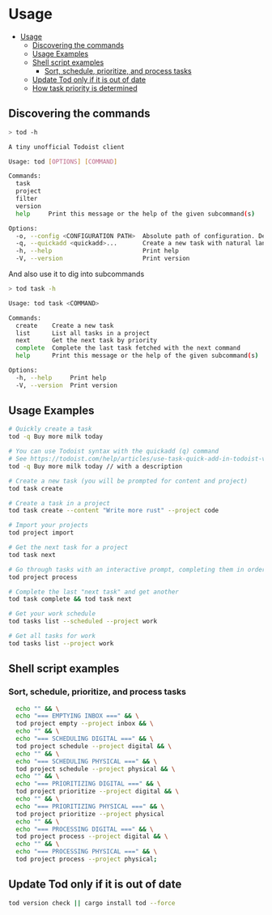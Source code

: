 # Usage

<!--toc:start-->
- [Usage](#usage)
  - [Discovering the commands](#discovering-the-commands)
  - [Usage Examples](#usage-examples)
  - [Shell script examples](#shell-script-examples)
    - [Sort, schedule, prioritize, and process tasks](#sort-schedule-prioritize-and-process-tasks)
  - [Update Tod only if it is out of date](#update-tod-only-if-it-is-out-of-date)
  - [How task priority is determined](#how-task-priority-is-determined)
<!--toc:end-->

## Discovering the commands

```bash
> tod -h

A tiny unofficial Todoist client

Usage: tod [OPTIONS] [COMMAND]

Commands:
  task     
  project  
  filter
  version  
  help     Print this message or the help of the given subcommand(s)

Options:
  -o, --config <CONFIGURATION PATH>  Absolute path of configuration. Defaults to $XDG_CONFIG_HOME/tod.cfg
  -q, --quickadd <quickadd>...       Create a new task with natural language processing.
  -h, --help                         Print help
  -V, --version                      Print version
```

And also use it to dig into subcommands

```bash
> tod task -h

Usage: tod task <COMMAND>

Commands:
  create    Create a new task
  list      List all tasks in a project
  next      Get the next task by priority
  complete  Complete the last task fetched with the next command
  help      Print this message or the help of the given subcommand(s)

Options:
  -h, --help     Print help
  -V, --version  Print version

```


## Usage Examples

```bash
# Quickly create a task
tod -q Buy more milk today

# You can use Todoist syntax with the quickadd (q) command
# See https://todoist.com/help/articles/use-task-quick-add-in-todoist-va4Lhpzz for more details
tod -q Buy more milk today // with a description

# Create a new task (you will be prompted for content and project)
tod task create

# Create a task in a project
tod task create --content "Write more rust" --project code

# Import your projects
tod project import

# Get the next task for a project
tod task next

# Go through tasks with an interactive prompt, completing them in order of importance one at a time.
tod project process

# Complete the last "next task" and get another
tod task complete && tod task next

# Get your work schedule
tod tasks list --scheduled --project work

# Get all tasks for work
tod tasks list --project work
```

## Shell script examples

### Sort, schedule, prioritize, and process tasks

```bash
  echo "" && \
  echo "=== EMPTYING INBOX ===" && \
  tod project empty --project inbox && \
  echo "" && \
  echo "=== SCHEDULING DIGITAL ===" && \
  tod project schedule --project digital && \
  echo "" && \
  echo "=== SCHEDULING PHYSICAL ===" && \
  tod project schedule --project physical && \
  echo "" && \
  echo "=== PRIORITIZING DIGITAL ===" && \
  tod project prioritize --project digital && \
  echo "" && \
  echo "=== PRIORITIZING PHYSICAL ===" && \
  tod project prioritize --project physical
  echo "" && \
  echo "=== PROCESSING DIGITAL ===" && \
  tod project process --project digital && \
  echo "" && \
  echo "=== PROCESSING PHYSICAL ===" && \
  tod project process --project physical;
```

## Update Tod only if it is out of date

```bash
tod version check || cargo install tod --force
```

